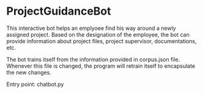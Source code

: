 # ProjectGuidanceBot

This interactive bot helps an emplyoee find his way around a newly assigned project. Based on the designation of the employee, the bot can provide information about project files, project supervisor, documentations, etc.

The bot trains itself from the information provided in corpus.json file. Whenever this file is changed, the program will retrain itself to encapsulate the new changes.

Entry point: chatbot.py
